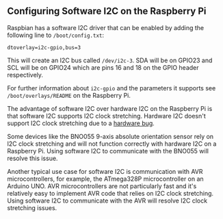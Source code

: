 ## Configuring Software I2C on the Raspberry Pi

Raspbian has a software I2C driver that can be enabled by adding the following
line to `/boot/config.txt`:

```
dtoverlay=i2c-gpio,bus=3
```

This will create an I2C bus called `/dev/i2c-3`. SDA will be on GPIO23 and SCL
will be on GPIO24 which are pins 16 and 18 on the GPIO header respectively.

For further information about `i2c-gpio` and the parameters it supports see
`/boot/overlays/README` on the Raspberry Pi.

The advantage of software I2C over hardware I2C on the Raspberry Pi is that
software I2C supports I2C clock stretching. Hardware I2C doesn't support I2C
clock stretching due to a
[hardware bug](http://www.advamation.com/knowhow/raspberrypi/rpi-i2c-bug.html).

Some devices like the BNO055 9-axis absolute orientation sensor rely on I2C
clock stretching and will not function correctly with hardware I2C on a
Raspberry Pi. Using software I2C to communicate with the BNO055 will resolve
this issue.

Another typical use case for software I2C is communication with AVR
microcontrollers, for example, the ATmega328P microcontroller on an Arduino
UNO. AVR microcontrollers are not particularly fast and it's relatively easy
to implement AVR code that relies on I2C clock stretching. Using software I2C
to communicate with the AVR will resolve I2C clock stretching issues.

